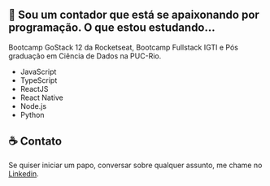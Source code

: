 
## :rocket: Sou um contador que está se apaixonando por programação. O que estou estudando...

Bootcamp GoStack  12 da Rocketseat, Bootcamp Fullstack IGTI e Pós graduação em Ciência de Dados na PUC-Rio.

- JavaScript
- TypeScript 
- ReactJS 
- React Native 
- Node.js
- Python

## :coffee: Contato

Se quiser iniciar um papo, conversar sobre qualquer assunto, me chame no <a href="https://www.linkedin.com/in/christian-testtzlaffe-alpoim/" target="_blank">Linkedin</a>.



